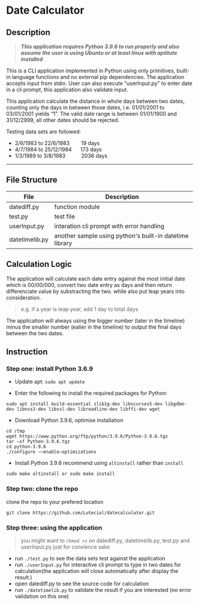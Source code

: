 # Date Calculator

## **Description**

>***This application requires Python 3.9.6 to run properly and also assume the user is using Ubuntu or at least linux with aptitute installed***

This is a CLI application implemented in Python using only primitives, built-in language functions and no external pip dependencies. The application accepts input from stdin. User can also execute "userInput.py" to enter date in a cli prompt, this application also validate input.

This application calculate the distance in whole days between two dates, counting only the days in between those dates, i.e. 01/01/2001 to 03/01/2001 yields “1”. The valid date range is between 01/01/1900 and 31/12/2999, all other dates should be rejected.

Testing data sets are followed:

- 2/6/1983 to 22/6/1983&nbsp;&nbsp;&nbsp;&nbsp;&nbsp;&nbsp;&nbsp;&nbsp;19 days
- 4/7/1984 to 25/12/1984&nbsp;&nbsp;&nbsp;&nbsp;&nbsp;&nbsp;173 days
- 1/3/1989 to 3/8/1983&nbsp;&nbsp;&nbsp;&nbsp;&nbsp;&nbsp;&nbsp;&nbsp;&nbsp;&nbsp;&nbsp;2036 days

***

## **File Structure**

| File           | Description                                             |
| -------------- | ------------------------------------------------------- |
| datediff.py    | function module                                         |
| test.py        | test file                                               |
| userInput.py   | interation cli prompt with error handling               |
| datetimelib.py | another sample using python's built-in datetime library |

## **Calculation Logic**

The application will calculate each date entry against the most initial date which is 00/00/000, convert two date entry as days and then return differenciate value by substracting the two. while also put leap years into consideration. 

>e.g. if a year is leap year, add 1 day to total days 

The application will always using the bigger number (later in the timeline) minus the smaller number (ealier in the timeline) to output the final days between the two dates. 

## **Instruction**
### Step one: install Python 3.6.9
- Update apt: `sudo apt update`

- Enter the following to install the required packages for Python:
```
sudo apt install build-essential zlib1g-dev libncurses5-dev libgdbm-dev libnss3-dev libssl-dev libreadline-dev libffi-dev wget
```
- Download Python 3.9.6, optimise installation

```
cd /tmp
wget https://www.python.org/ftp/python/3.9.6/Python-3.9.6.tgz
tar –xf Python-3.9.6.tgz
cd python-3.9.6
./configure ––enable–optimizations
```
- Install Python 3.9.6 recommend using `altinstall` rather than `install`

```
sudo make altinstall or sudo make install
```

### Step two: clone the repo
clone the repo to your prefered location
```
git clone https://github.com/Lutecial/datecalculator.git
```
### Step three: using the application

>you might want to `chmod +x` on datediff.py, datetimelib.py, test.py and userInput.py just for convience sake

- run `./test.py` to see the data sets test against the application
- run `./userInput.py` for interactive cli prompt to type in two dates for calculation(the application will close automatically after display the result.)
- open datediff.py to see the source code for calculation
- run `./datetimelib.py` to validate the result if you are interested (no error validation on this one)




